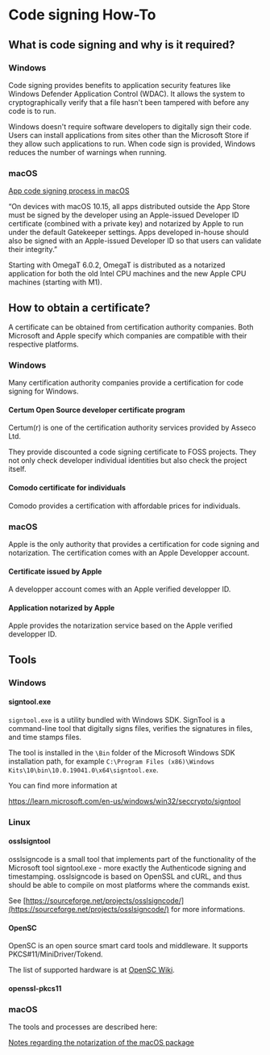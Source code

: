 # Code signing How-To

## What is code signing and why is it required?

### Windows

Code signing provides benefits to application security features
like Windows Defender Application Control (WDAC).
It allows the system to cryptographically verify that a file hasn't 
been tampered with before any code is to run.

Windows doesn't require software developers to digitally sign their code.
Users can install applications from sites other than the Microsoft Store if they allow such applications to run.
When code sign is provided, Windows reduces the number of warnings when running.

### macOS

[App code signing process in macOS](https://support.apple.com/guide/security/app-code-signing-process-sec3ad8e6e53/web)

“On devices with macOS 10.15, all apps distributed outside the App
Store must be signed by the developer using an Apple-issued Developer
ID certificate (combined with a private key) and notarized by Apple to
run under the default Gatekeeper settings. Apps developed in-house
should also be signed with an Apple-issued Developer ID so that users
can validate their integrity.”

Starting with OmegaT 6.0.2, OmegaT is distributed as a notarized
application for both the old Intel CPU machines and the new Apple CPU
machines (starting with M1).

## How to obtain a certificate?

A certificate can be obtained from certification authority companies.
Both Microsoft and Apple specify which companies are compatible with
their respective platforms.

### Windows

Many certification authority companies provide a certification for code
signing for Windows.

#### Certum Open Source developer certificate program

Certum(r) is one of the certification authority services provided by Asseco Ltd.

They provide discounted a code signing certificate to FOSS projects.
They not only check developer individual identities but also check the project itself. 

#### Comodo certificate for individuals

Comodo provides a certification with affordable prices for individuals.


### macOS

Apple is the only authority that provides a certification for code
signing and notarization. The certification comes with an Apple
Developper account.

#### Certificate issued by Apple

A developper account comes with an Apple verified developper ID.

#### Application notarized by Apple

Apple provides the notarization service based on the Apple verified
developper ID.

## Tools

### Windows

#### signtool.exe

`signtool.exe` is a utility bundled with Windows SDK. 
SignTool is a command-line tool that digitally signs files, 
verifies the signatures in files, and time stamps files.

The tool is installed in the `\Bin` folder of the Microsoft Windows SDK installation path,
for example `C:\Program Files (x86)\Windows Kits\10\bin\10.0.19041.0\x64\signtool.exe`.

You can find more information at

https://learn.microsoft.com/en-us/windows/win32/seccrypto/signtool

### Linux

#### osslsigntool

osslsigncode is a small tool that implements part of the functionality of 
the Microsoft tool signtool.exe - more exactly the Authenticode signing and timestamping. 
osslsigncode is based on OpenSSL and cURL, and thus should be able to compile on most 
platforms where the commands exist.

See [https://sourceforge.net/projects/osslsigncode/](https://sourceforge.net/projects/osslsigncode/) for more informations.

#### OpenSC

OpenSC is an open source smart card tools and middleware.
It supports PKCS#11/MiniDriver/Tokend.

The list of supported hardware is at 
[OpenSC Wiki](https://github.com/OpenSC/OpenSC/wiki/Supported-hardware-%28smart-cards-and-USB-tokens%29).


#### openssl-pkcs11


### macOS

The tools and processes are described here:

[Notes regarding the notarization of the macOS package](https://github.com/omegat-org/omegat/blob/topic/jc/macos/notarization/notarization.md#notes-regarding-the-notarization-of-the-macos-package)

